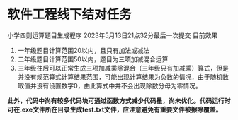 # 软件工程线下结对任务

小学四则运算题目生成程序
2023年5月13日21点32分最后一次提交
目前效果

1. 一年级题目计算范围20以内，且只有加法或减法
2. 二年级题目计算范围50以内，题目为三项加减混合运算
3. 三年级往后可以正常生成三项加减乘除混合（三年级只有加减乘）算式，但是并没有规范算式计算结果范围，可能出现计算结果为负数的情况，由于随机数取值并没有设置数字0，由此算式中并不会出现除数分母为零情况。

**此外，代码中尚有较多代码块可通过函数方式减少代码量，尚未优化。代码运行时可在.exe文件所在目录生成test.txt文件，应注意避免有重要文件被擦除覆盖。**
